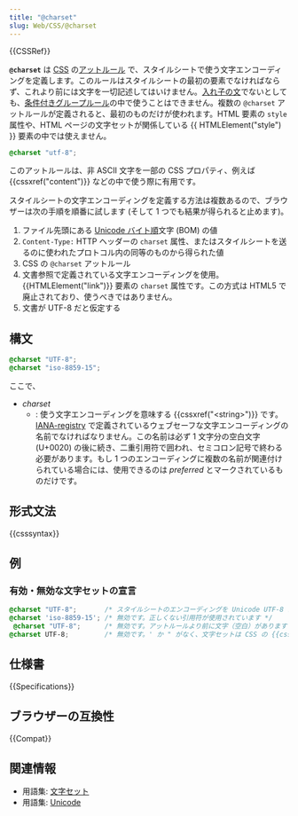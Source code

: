 ```yaml
---
title: "@charset"
slug: Web/CSS/@charset
---
```

{{CSSRef}}

**`@charset`** は [CSS](/ja/docs/Web/CSS) の[アットルール](/ja/docs/Web/CSS/At-rule) で、スタイルシートで使う文字エンコーディングを定義します。このルールはスタイルシートの最初の要素でなければならず、これより前には文字を一切記述してはいけません。[入れ子の文](/ja/docs/CSS/Syntax#nested_statements)でないとしても、[条件付きグループルール](/ja/docs/CSS/At-rule#条件付きグループルール)の中で使うことはできません。複数の `@charset` アットルールが定義されると、最初のものだけが使われます。HTML 要素の `style` 属性や、HTML ページの文字セットが関係している {{ HTMLElement("style") }} 要素の中では使えません。

```css
@charset "utf-8";
```

このアットルールは、非 ASCII 文字を一部の CSS プロパティ、例えば {{cssxref("content")}} などの中で使う際に有用です。

スタイルシートの文字エンコーディングを定義する方法は複数あるので、ブラウザーは次の手順を順番に試します (そして 1 つでも結果が得られると止めます)。

1. ファイル先頭にある [Unicode バイト順](http://ja.wikipedia.org/wiki/%E3%83%90%E3%82%A4%E3%83%88%E9%A0%86%E3%83%9E%E3%83%BC%E3%82%AF)文字 (BOM) の値
2. `Content-Type:` HTTP ヘッダーの `charset` 属性、またはスタイルシートを送るのに使われたプロトコル内の同等のものから得られた値
3. CSS の `@charset` アットルール
4. 文書参照で定義されている文字エンコーディングを使用。{{HTMLElement("link")}} 要素の `charset` 属性です。この方式は HTML5 で廃止されており、使うべきではありません。
5. 文書が UTF-8 だと仮定する

## 構文

```css
@charset "UTF-8";
@charset "iso-8859-15";
```

ここで、

- _charset_
  - : 使う文字エンコーディングを意味する {{cssxref("&lt;string&gt;")}} です。[IANA-registry](http://www.iana.org/assignments/character-sets) で定義されているウェブセーフな文字エンコーディングの名前でなければなりません。この名前は必ず 1 文字分の空白文字 (U+0020) の後に続き、二重引用符で囲われ、セミコロン記号で終わる必要があります。もし 1 つのエンコーディングに複数の名前が関連付けられている場合には、使用できるのは *preferred* とマークされているものだけです。

## 形式文法

{{csssyntax}}

## 例

### 有効・無効な文字セットの宣言

```css
@charset "UTF-8";       /* スタイルシートのエンコーディングを Unicode UTF-8 にします*/
@charset 'iso-8859-15'; /* 無効です。正しくない引用符が使用されています */
 @charset "UTF-8";      /* 無効です。アットルールより前に文字（空白）があります */
@charset UTF-8;         /* 無効です。' か " がなく、文字セットは CSS の {{cssxref("&lt;string&gt;")}} ではありません */
```

## 仕様書

{{Specifications}}

## ブラウザーの互換性

{{Compat}}

## 関連情報

- 用語集: [文字セット](/ja/docs/Glossary/character_set)
- 用語集: [Unicode](/ja/docs/Glossary/Unicode)
